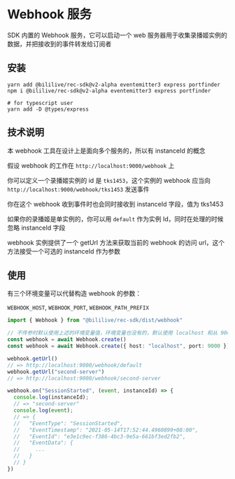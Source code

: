 # Webhook 服务

SDK 内置的 Webhook 服务，它可以启动一个 web 服务器用于收集录播姬实例的数据，并把接收到的事件转发给订阅者

## 安装

```shell
yarn add @bililive/rec-sdk@v2-alpha eventemitter3 express portfinder
npm i @bililive/rec-sdk@v2-alpha eventemitter3 express portfinder

# for typescript user
yarn add -D @types/express
```

## 技术说明

本 webhook 工具在设计上是面向多个服务的，所以有 instanceId 的概念

假设 webhook 的工作在 `http://localhost:9000/webhook` 上

你可以定义一个录播姬实例的 id 是 `tks1453`，这个实例的 webhook 应当向 `http://localhost:9000/webhook/tks1453` 发送事件

你在这个 webhook 收到事件时也会同时接收到 instanceId 字段，值为 tks1453

如果你的录播姬是单实例的，你可以用 `default` 作为实例 Id，同时在处理的时候忽略 instanceId 字段

webhook 实例提供了一个 getUrl 方法来获取当前的 webhook 的访问 url，这个方法接受一个可选的 instanceId 作为参数

## 使用

有三个环境变量可以代替构造 webhook 的参数：

`WEBHOOK_HOST`, `WEBHOOK_PORT`, `WEBHOOK_PATH_PREFIX`

```ts
import { Webhook } from "@bililive/rec-sdk/dist/webhook"

// 不传参时默认使用上述的环境变量值，环境变量也没有的，默认使用 localhost 和从 9000 开始的第一个可用端口
const webhook = await Webhook.create()
const webhook = await Webhook.create({ host: "localhost", port: 9000 })

webhook.getUrl()
// => http://localhost:9000/webhook/default
webhook.getUrl("second-server")
// => http://localhost:9000/webhook/second-server

webhook.on("SessionStarted", (event, instanceId) => {
  console.log(instanceId);
  // => "second-server"
  console.log(event);
  // => {
  //   "EventType": "SessionStarted",
  //   "EventTimestamp": "2021-05-14T17:52:44.4960899+08:00",
  //   "EventId": "e3e1c9ec-f386-4bc3-9e5a-661bf3ed2fb2",
  //   "EventData": {
  //     ...
  //   }
  // }
})
```
